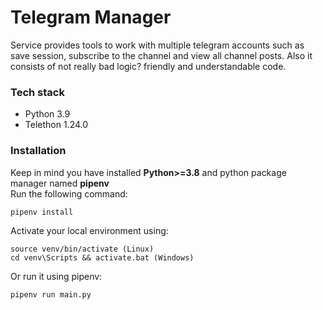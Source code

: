 # Telegram Manager
Service provides tools to work with multiple telegram accounts such as save session, subscribe to the channel and view all channel posts. Also it consists of not really bad logic? friendly and understandable code.

### Tech stack
- Python 3.9
- Telethon 1.24.0

### Installation
Keep in mind you have installed **Python>=3.8** and python package manager named **pipenv**  
Run the following command:  
```
pipenv install
``` 
Activate your local environment using:
```
source venv/bin/activate (Linux)
cd venv\Scripts && activate.bat (Windows)
```
Or run it using pipenv:
```
pipenv run main.py
```